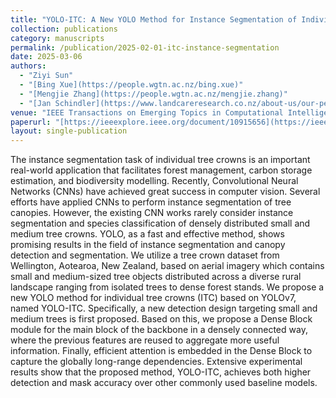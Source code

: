 ```yaml
---
title: "YOLO-ITC: A New YOLO Method for Instance Segmentation of Individual Tree Crowns."
collection: publications
category: manuscripts
permalink: /publication/2025-02-01-itc-instance-segmentation
date: 2025-03-06
authors:
  - "Ziyi Sun"
  - "[Bing Xue](https://people.wgtn.ac.nz/bing.xue)"
  - "[Mengjie Zhang](https://people.wgtn.ac.nz/mengjie.zhang)"
  - "[Jan Schindler](https://www.landcareresearch.co.nz/about-us/our-people/jan-schindler)"
venue: "IEEE Transactions on Emerging Topics in Computational Intelligence"
paperurl: "[https://ieeexplore.ieee.org/document/10915656](https://ieeexplore.ieee.org/document/10915656)"
layout: single-publication
---
```


The instance segmentation task of individual tree crowns is an important real-world application that facilitates forest management, carbon storage estimation, and biodiversity modelling. Recently, Convolutional Neural Networks (CNNs) have achieved great success in computer vision. Several efforts have applied CNNs to perform instance segmentation of tree canopies. However, the existing CNN works rarely consider instance segmentation and species classification of densely distributed small and medium tree crowns. YOLO, as a fast and effective method, shows promising results in the field of instance segmentation and canopy detection and segmentation. We utilize a tree crown dataset from Wellington, Aotearoa, New Zealand, based on aerial imagery which contains small and medium-sized tree objects distributed across a diverse rural landscape ranging from isolated trees to dense forest stands. We propose a new YOLO method for individual tree crowns (ITC) based on YOLOv7, named YOLO-ITC. Specifically, a new detection design targeting small and medium trees is first proposed. Based on this, we propose a Dense Block module for the main block of the backbone in a densely connected way, where the previous features are reused to aggregate more useful information. Finally, efficient attention is embedded in the Dense Block to capture the globally long-range dependencies. Extensive experimental results show that the proposed method, YOLO-ITC, achieves both higher detection and mask accuracy over other commonly used baseline models.


